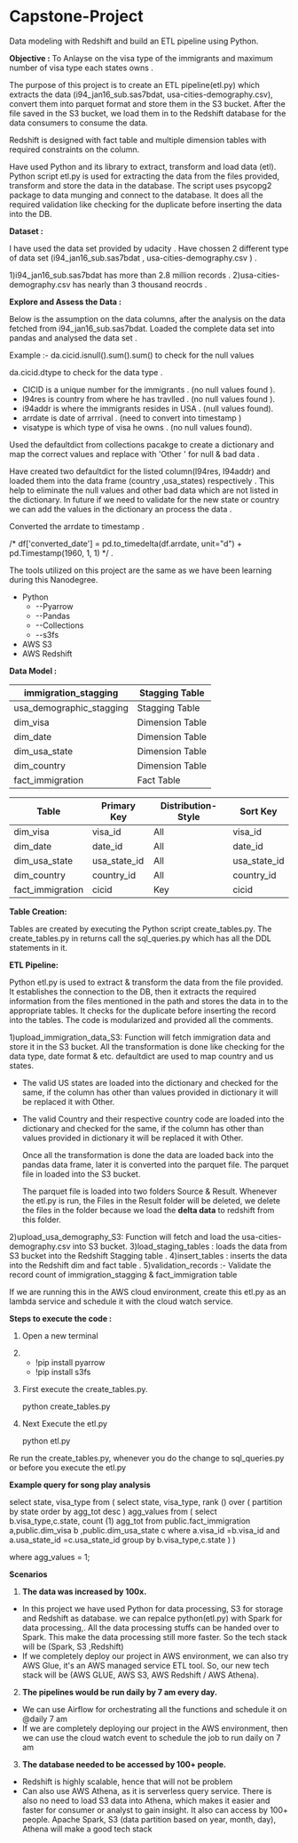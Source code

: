 # Capstone-Project
Data modeling with Redshift and build an ETL pipeline using Python.

**Objective :**  To Anlayse on the visa type of the immigrants and maximum number of visa type each states owns . 

The purpose of this project is to create an ETL pipeline(etl.py) which extracts the data (i94\_jan16\_sub.sas7bdat, usa-cities-demography.csv), convert them into parquet format and store them in the S3 bucket. After the file saved in the S3 bucket, we load them in to the Redshift database for the data consumers to consume the data.

Redshift is designed with fact table and multiple dimension tables with required constraints on the column.

Have used Python and its library to extract, transform and load data (etl). Python script etl.py is used for extracting the data from the files provided, transform and store the data in the database. The script uses psycopg2 package to data munging and connect to the database. It does all the required validation like checking for the duplicate before inserting the data into the DB.

 
**Dataset :**

I have used the data set provided by udacity . Have chossen 2 different type of data set (i94\_jan16\_sub.sas7bdat , usa-cities-demography.csv ) .

   1)i94\_jan16\_sub.sas7bdat has more than 2.8 million records .
   2)usa-cities-demography.csv has nearly than 3 thousand reocrds .

**Explore and Assess the Data :**
 
 Below is the assumption on the data columns, after the analysis on the data fetched from i94\_jan16\_sub.sas7bdat.
 Loaded the complete data set into pandas and analysed the data set .

Example :- da.cicid.isnull().sum().sum() to check for the null values

   da.cicid.dtype  to check for the data type .

- CICID is a unique number for the immigrants . (no null values found ).
- I94res is country from where he has travlled . (no null values found ).
- i94addr is where the immigrants resides in USA .  (null values found).
- arrdate is date of arrrival .  (need to convert into timestamp )
- visatype is which type of visa he owns . (no null values found).

Used the defaultdict from collections pacakge to create a dictionary and map the correct values and replace with &#39;Other &#39; for null &amp; bad data .

Have created two defaultdict for the listed column(I94res, I94addr) and loaded them into the data frame (country ,usa\_states) respectively . This help to eliminate the null values and other bad data which are not listed in the dictionary. In future if we need to validate for the new state or country we can add the values in the dictionary an process the data .

Converted the arrdate to timestamp .

/\* df[&#39;converted\_date&#39;] =  pd.to\_timedelta(df.arrdate, unit=&quot;d&quot;) + pd.Timestamp(1960, 1, 1) \*/ .

The tools utilized on this project are the same as we have been learning during this Nanodegree.

-  Python
    - --Pyarrow
    - --Pandas
    - --Collections
    - --s3fs
- AWS S3
- AWS Redshift

**Data Model :**

 
| immigration\_stagging | Stagging Table |
| --- | --- |
| usa\_demographic\_stagging | Stagging Table |
| dim\_visa | Dimension Table |
| dim\_date | Dimension Table |
| dim\_usa\_state | Dimension Table |
| dim\_country | Dimension Table |
| fact\_immigration | Fact Table |

| Table | Primary Key | Distribution-Style | Sort Key |
| --- | --- | --- | --- |
| dim\_visa | visa\_id | All | visa\_id |
| dim\_date | date\_id | All | date\_id |
| dim\_usa\_state | usa\_state\_id | All | usa\_state\_id |
| dim\_country | country\_id | All | country\_id |
| fact\_immigration | cicid | Key | cicid |

**Table Creation:**

Tables are created by executing the Python script create\_tables.py. The create\_tables.py in returns call the sql\_queries.py which has all the DDL statements in it.

**ETL Pipeline:**

 Python etl.py is used to extract &amp; transform the data from the file provided. It establishes the connection to the DB, then it extracts the required information from the files mentioned in the path and stores the data in to the appropriate tables. It checks for the duplicate before inserting the record into the tables. The code is modularized and provided all the comments.

 1)upload\_immigration\_data\_S3: Function will fetch immigration data and store it in the S3 bucket. All the transformation is done like checking for the data type, date format &amp; etc. defaultdict are used to map country and us states.

  -  The valid US states are loaded into the dictionary and checked for the same, if the column has other than values provided in dictionary it will be replaced it with Other.
- The valid Country and their respective country code are loaded into the dictionary and checked for the same, if the column has other than values provided in dictionary it will be replaced it with Other.

  Once all the transformation is done the data are loaded back into the pandas data frame, later it is converted into the parquet file. The parquet file in loaded into the S3 bucket.

  The parquet file is loaded into two folders Source &amp; Result.  Whenever the etl.py is run, the Files in the Result folder will be deleted, we delete the files in the folder because we load the **delta data** to redshift from this folder.

 2)upload\_usa\_demography\_S3: Function will fetch and load the usa-cities-demography.csv into S3 bucket.
 3)load\_staging\_tables : loads  the data from S3 bucket into the Redshift Stagging table .
 4)insert\_tables : inserts the data into the Redshift dim and fact table .
 5)validation\_records :-  Validate the record count of immigration\_stagging &amp; fact\_immigration table

If we are running this in the AWS cloud environment, create this etl.py as an lambda service and schedule it with the cloud watch service.

**Steps to execute the code :**

1. Open a new terminal
2. - !pip install pyarrow
   - !pip install s3fs

3. First execute the create\_tables.py.

   python create\_tables.py

4. Next Execute the etl.py

   python etl.py

 
Re run the create\_tables.py, whenever you do the change to sql\_queries.py or before you execute the etl.py

**Example query for song play analysis**

select state, visa\_type from
(
select state, visa\_type, rank () over ( partition by state order by agg\_tot desc ) agg\_values
from
(
select b.visa\_type,c.state,
count (1) agg\_tot
from public.fact\_immigration a,public.dim\_visa b ,public.dim\_usa\_state c
where a.visa\_id =b.visa\_id
and a.usa\_state\_id =c.usa\_state\_id
group by b.visa\_type,c.state
) )

where agg\_values = 1;


**Scenarios**

1. **The data was increased by 100x.** 
 
 -  In this project we have used Python for data processing, S3 for storage and Redshift as database. we can repalce                         python(etl.py) with Spark for data processing,. All the data processing stuffs can be handed over to Spark.  This make the data         processing still more faster. So the tech stack will be (Spark, S3 ,Redshift)
 - If we completely deploy our project in AWS environment, we can also try AWS Glue, it&#39;s an AWS managed service ETL tool. So, our      new tech stack will be (AWS GLUE, AWS S3, AWS Redshift / AWS Athena).

2. **The pipelines would be run daily by 7 am every day.**  

- We can use Airflow for orchestrating all the functions and schedule it on @daily 7 am
- If we are completely deploying our project in the AWS environment, then we can use the cloud watch event to schedule the job to run     daily on 7 am

3. **The database needed to be accessed by 100+ people.**

- Redshift is highly scalable, hence that will not be problem
- Can also use AWS Athena, as it is serverless query service. There is also no need to load S3 data into Athena, which makes it easier     and faster for consumer or analyst to gain insight. It also can access by 100+ people.
  Apache Spark, S3 (data partition based on year, month, day), Athena will make a good tech stack
